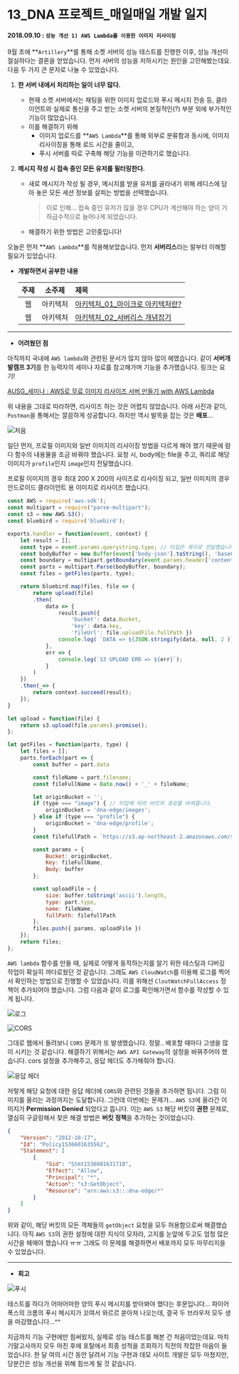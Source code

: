 # 13_DNA 프로젝트_매일매일 개발 일지

#### 2018.09.10 : ```성능 개선 1) AWS Lambda를 이용한 이미지 리사이징```

9월 초에 **```Artillery```**를 통해 소켓 서버의 성능 테스트를 진행한 이후, 성능 개선이 절실하다는 결론을 얻었습니다. 먼저 서버의 성능을 저하시키는 원인을 고민해봤는데요. 다음 두 가지 큰 문자로 나눌 수 있었습니다.

1. **한 서버 내에서 처리하는 일이 너무 많다.**

   - 현재 소켓 서버에서는 채팅을 위한 이미지 업로드와 푸시 메시지 전송 등, 클라이언트와 실제로 통신을 주고 받는 소켓 서버의 본질적인(?) 부분 외에 부가적인 기능이 많았습니다.
   - 이를 해결하기 위해 
     - 이미지 업로드를 **```AWS Lambda```**를 통해 외부로 분류함과 동시에, 이미지 리사이징을 통해 로드 시간을 줄이고,
     - 푸시 서버를 따로 구축해 해당 기능을 이관하기로 했습니다.

2. **메시지 작성 시 접속 중인 모든 유저를 필터링한다.**

   - 새로 메시지가 작성 될 경우, 메시지를 받을 유저를 골라내기 위해 레디스에 담아 놓은 모든 세션 정보를 살피는 방법을 선택했습니다. 

     >  이로 인해... 접속 중인 유저가 많을 경우 CPU가 계산해야 하는 양이 기하급수적으로 늘어나게 되었습니다.

   - 해결하기 위한 방법은 고민중입니다!

   

오늘은 먼저  **```AWS Lambda```**를 적용해보았습니다. 먼저 **서버리스**라는 말부터 이해할 필요가 있었습니다.



- **개발하면서 공부한 내용**

  | 주제 |  소주제  | 제목                                                         |
  | :--: | :------: | :----------------------------------------------------------- |
  |  웹  | 아키텍처 | [아키텍처\_01\_마이크로 아키텍처란?](https://github.com/3457soso/TIL/blob/master/HTTP_Network/Theories/%EC%95%84%ED%82%A4%ED%85%8D%EC%B2%98_01_%EB%A7%88%EC%9D%B4%ED%81%AC%EB%A1%9C%20%EC%95%84%ED%82%A4%ED%85%8D%EC%B2%98%EB%9E%80%3F.md) |
  |  웹  | 아키텍처 | [아키텍처\_02\_서버리스 개념잡기](https://github.com/3457soso/TIL/blob/master/HTTP_Network/Theories/%EC%95%84%ED%82%A4%ED%85%8D%EC%B2%98_02_%EC%84%9C%EB%B2%84%EB%A6%AC%EC%8A%A4%20%EA%B0%9C%EB%85%90%EC%9E%A1%EA%B8%B0.md) |



___

- **어려웠던 점**

아직까지 국내에 ```AWS lambda```와 관련된 문서가 많지 않아 많이 헤맸습니다. 같이 **서버개발캠프 3기**를 한 능력자의 세미나 자료를 참고해가며 기능을 추가했습니다. 링크는 요기!

[AUSG_세미나 : AWS로 무료 이미지 리사이즈 서버 만들기 with AWS Lambda](https://github.com/ManHyuk/ausg-seminar-2018/blob/master/ImageResize)

위 내용을 그대로 따라하면, 리사이즈 하는 것은 어렵지 않았습니다. 아래 사진과 같이, ```Postman```을 통해서는 깔끔하게 성공합니다. 하지만 역시 발목을 잡는 것은 **배포**...

![처음](https://blogfiles.pstatic.net/MjAxODA5MTFfOTUg/MDAxNTM2NjEwNjg0Mzgy.oIlXFLHSajfBmWoPUdDBqmjM-HAgun5ucfn0Ob7bgLkg.OwaX3j68VjC0X6jXkhA2pe90aZm0nCiih3qkTTqEFLkg.PNG.3457soso/%EC%8A%A4%ED%81%AC%EB%A6%B0%EC%83%B7%2C_2018-09-11_00-39-27.png)



일단 먼저, 프로필 이미지와 일반 이미지의 리사이징 방법을 다르게 해야 했기 때문에 람다 함수의 내용물을 조금 바꿔야 했습니다. 요청 시, body에는 file을 주고, 쿼리로 해당 이미지가 ```profile```인지 ```image```인지 전달했습니다.

프로필 이미지의 경우 최대 200 X 200의 사이즈로 리사이징 되고, 일반 이미지의 경우 안드로이드 클라이언트 용 이미지로 리사이즈 했습니다.

```javascript
const AWS = require('aws-sdk');
const multipart = require("parse-multipart");
const s3 = new AWS.S3();
const bluebird = require('bluebird');

exports.handler = function(event, context) {
    let result = [];
    const type = event.params.querystring.type; // 타입은 쿼리로 전달했습니다.
    const bodyBuffer = new Buffer(event['body-json'].toString(), 'base64');
    const boundary = multipart.getBoundary(event.params.header['content-type']);
    const parts = multipart.Parse(bodyBuffer, boundary);
    const files = getFiles(parts, type);

    return bluebird.map(files, file => {
        return upload(file)
        .then(
            data => {
                result.push({
                    'bucket': data.Bucket,
                    'key': data.key,
                    'fileUrl': file.uploadFile.fullPath })
                console.log( `DATA => ${JSON.stringify(data, null, 2 )}`);
            },
            err => {
                console.log(`S3 UPLOAD ERR => ${err}`);
            }
        )
    })
    .then(_=> {
        return context.succeed(result);
    });
}

let upload = function(file) {
    return s3.upload(file.params).promise();
};

let getFiles = function(parts, type) {
    let files = [];
    parts.forEach(part => {
        const buffer = part.data

        const fileName = part.filename;
        const fileFullName = Date.now() + '_' + fileName;

        let originBucket = '';
        if (type === "image") { // 타입에 따라 버킷의 경로를 바꿔줍니다.
            originBucket = 'dna-edge/images';
        } else if (type === "profile") {
            originBucket = 'dna-edge/profile';
        }
        const filefullPath = `https://s3.ap-northeast-2.amazonaws.com/${originBucket}/${fileFullName}`;

        const params = {
            Bucket: originBucket,
            Key: fileFullName,
            Body: buffer
        };

        const uploadFile = {
            size: buffer.toString('ascii').length,
            type: part.type,
            name: fileName,
            fullPath: filefullPath
        };
        files.push({ params, uploadFile })
    });
    return files;
};

```



```AWS lambda``` 함수를 만들 때, 실제로 어떻게 동작하는지를 알기 위한 테스팅과 디버깅 작업이 확실히 까다로웠던 것 같습니다. 그래도 ```AWS CloudWatch```를 이용해 로그를 찍어서 확인하는 방법으로 진행할 수 있었습니다. 이를 위해선 ```CloutWatchFullAccess``` 정책이 추가되어야 했습니다. 그럼 다음과 같이 로그를 확인해가면서 함수를 작성할 수 있게 됩니다.

![로그](https://blogfiles.pstatic.net/MjAxODA5MTFfMTU1/MDAxNTM2NjExMjU1NTcx.MbIvi_cBm_KABLRq8_02UsQ-cLszlqi7NHx3d74v1ycg.jdjBe6OzU57TE3CXr-TnzuRMgw9RMUwe6pvlas8BdoEg.JPEG.3457soso/%EC%8A%A4%ED%81%AC%EB%A6%B0%EC%83%B7%2C_2018-09-11_05-25-32.png)



![CORS](https://blogfiles.pstatic.net/MjAxODA5MTFfOTAg/MDAxNTM2NjEwNjg1MDk1.Rix0vBN83hze9-N4tuBcoa1Irj9mb1-DCcfD4qJlFv4g.Efi3gj7-oxOEYQbyxdt8jKaCNDKRNHir3N-O662Ki9Qg.PNG.3457soso/%EC%8A%A4%ED%81%AC%EB%A6%B0%EC%83%B7%2C_2018-09-11_01-02-03.png)

그대로 웹에서 돌려보니 ```CORS``` 문제가 또 발생했습니다. 정말.. 배포할 때마다 고생을 많이 시키는 것 같습니다. 해결하기 위해서는 ```AWS API Gateway```의 설정을 바꿔주어야 했습니다. cors 설정을 추가해주고, 응답 헤더도 추가해줘야 합니다. 



![응답 헤더](https://blogfiles.pstatic.net/MjAxODA5MTFfMTQ4/MDAxNTM2NjEwNjg1NzE2.NJn_PZrItWEBDz5EdF_2L8Ie_u_gBVZLuGHlgvCbaBYg.VGX2TCOBG_rMUhsAQ13yCHIAxFJpE4BtnMr_Ph5mplIg.PNG.3457soso/%EC%8A%A4%ED%81%AC%EB%A6%B0%EC%83%B7%2C_2018-09-11_01-21-57.png)

저렇게 해당 요청에 대한 응답 헤더에 ```CORS```와 관련된 것들을 추가하면 됩니다. 그럼 이미지를 올리는 과정까지는 도달합니다. 그런데 이번에는 문제가... ```AWS S3```에 올라간 이미지가 **Permission Denied** 되었다고 뜹니다. 이는 ```AWS S3``` 해당 버킷의 **권한** 문제로, 열심히 구글링해서 찾은 해결 방법은 **버킷 정책**을 추가하는 것이었습니다.

```json
{
    "Version": "2012-10-17",
    "Id": "Policy1536601635562",
    "Statement": [
        {
            "Sid": "Stmt1536601631710",
            "Effect": "Allow",
            "Principal": "*",
            "Action": "s3:GetObject",
            "Resource": "arn:aws:s3:::dna-edge/*"
        }
    ]
}
```

위와 같이, 해당 버킷의 모든 객체들의 ```getObject``` 요청을 모두 허용함으로써 해결했습니다. 아직 ```AWS S3```의 권한 설정에 대한 지식이 모자라, 고지를 눈앞에 두고도 엄청 많은 시간을 헤매야 했습니다 ㅠㅠ 그래도 이 문제를 해결하면서 배포까지 모두 마무리지을 수 있었습니다.



____

- **회고**

![푸시](https://blogfiles.pstatic.net/MjAxODA5MDJfMTYx/MDAxNTM1ODM3OTc5NzUw.3DPSeC5Izs_QvI7zFyIsuqHFCyi-di9zRfo9FzImvA4g.PHbPMbxQ_F62W-f5x-L5MRDpGwkB6vKm17lxjDhv1Rkg.PNG.3457soso/%EC%8A%A4%ED%81%AC%EB%A6%B0%EC%83%B7%2C_2018-09-02_06-21-41.png)

테스트를 하다가 어마어마한 양의 푸시 메시지를 받아봐야 했다는 후문입니다... 파이어폭스의 크롬의 푸시 메시지가 꼬여서 와르르 쏟아져 나오는데, 결국 두 브라우저 모두 생을 마감했습니다...^^

지금까지 기능 구현에만 힘써왔지, 실제로 성능 테스트를 해본 건 처음이었는데요. 마치 기말고사까지 모두 마친 후에 포탈에서 최종 성적을 조회하기 직전의 착잡한 마음이 들었습니다. 한 달 여의 시간 동안 달려서 기능 구현과 데모 사이트 개발은 모두 마쳤지만, 당분간은 성능 개선을 위해 힘쓰게 될 것 같습니다.
